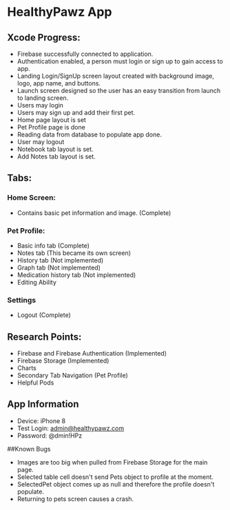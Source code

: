 # HealthyPawz App  
## Xcode Progress:  
- Firebase successfully connected to application.  
- Authentication enabled, a person must login or sign up to gain access to app.
- Landing Login/SignUp screen layout created with background image, logo, app name, and buttons. 
- Launch screen designed so the user has an easy transition from launch to landing screen.
- Users may login
- Users may sign up and add their first pet.
- Home page layout is set
- Pet Profile page is done
- Reading data from database to populate app done.
- User may logout
- Notebook tab layout is set.
- Add Notes tab layout is set.
  
## Tabs: 
 
### Home Screen:  
  - Contains basic pet information and image. (Complete) 
  
### Pet Profile:  
   - Basic info tab (Complete)
   - Notes tab (This became its own screen)
   - History tab (Not implemented) 
   - Graph tab  (Not implemented)
   - Medication history tab (Not implemented)
   - Editing Ability

### Settings
   - Logout (Complete)
    
        
## Research Points:  
   - Firebase and Firebase Authentication (Implemented)
   - Firebase Storage (Implemented)
   - Charts  
   - Secondary Tab Navigation (Pet Profile)  
   - Helpful Pods  
  
## App Information  
  - Device: iPhone 8
  - Test Login: admin@healthypawz.com
  - Password: @dmin!HPz  
  
##Known Bugs
  - Images are too big when pulled from Firebase Storage for the main page.
  - Selected table cell doesn't send Pets object to profile at the moment.
  - SelectedPet object comes up as null and therefore the profile doesn't populate.
  - Returning to pets screen causes a crash.
 
